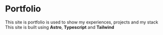 # Portfolio

This site is portfolio is used to show my experiences, projects and my stack  
This site is built using **Astro**, **Typescript** and **Tailwind**  
